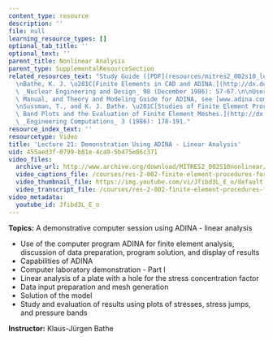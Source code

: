 ```yaml
---
content_type: resource
description: ''
file: null
learning_resource_types: []
optional_tab_title: ''
optional_text: ''
parent_title: Nonlinear Analysis
parent_type: SupplementalResourceSection
related_resources_text: "Study Guide ([PDF](resources/mitres2_002s10_lec21))\n\n**References**\n\
  \nBathe, K. J. \u201C[Finite Elements in CAD and ADINA.](http://dx.doi.org/10.1016/0029-5493(86)90120-2)\u201D\
  \ _Nuclear Engineering and Design_ 98 (December 1986): 57-67.\n\nUser Manuals, Verification\
  \ Manual, and Theory and Modeling Guide for ADINA, see [www.adina.com](http://www.adina.com)\n\
  \nSussman, T., and K. J. Bathe. \u201C[Studies of Finite Element Procedures: Stress\
  \ Band Plots and the Evaluation of Finite Element Meshes.](http://dx.doi.org/10.1108/eb023655)\u201D\
  \ _Engineering Computations_ 3 (1986): 178-191."
resource_index_text: ''
resourcetype: Video
title: 'Lecture 21: Demonstration Using ADINA - Linear Analysis'
uid: 455aed3f-0799-b81e-4ca9-5b475e86c371
video_files:
  archive_url: http://www.archive.org/download/MITRES2_002S10nonlinear/MITRES2_002S10nonlinear_lec21_300k.mp4
  video_captions_file: /courses/res-2-002-finite-element-procedures-for-solids-and-structures-spring-2010/fd4391ebe02150dda8dba69a2807d37f_Jfibd3L_E_o.vtt
  video_thumbnail_file: https://img.youtube.com/vi/Jfibd3L_E_o/default.jpg
  video_transcript_file: /courses/res-2-002-finite-element-procedures-for-solids-and-structures-spring-2010/1e77d929b5d7303007b825442f3f3e33_Jfibd3L_E_o.pdf
video_metadata:
  youtube_id: Jfibd3L_E_o
---
```


**Topics:** A demonstrative computer session using ADINA - linear analysis

*   Use of the computer program ADINA for finite element analysis, discussion of data preparation, program solution, and display of results
*   Capabilities of ADINA
*   Computer laboratory demonstration - Part I
*   Linear analysis of a plate with a hole for the stress concentration factor
*   Data input preparation and mesh generation
*   Solution of the model
*   Study and evaluation of results using plots of stresses, stress jumps, and pressure bands

**Instructor:** Klaus-Jürgen Bathe